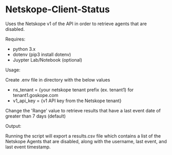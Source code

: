 # Netskope-Client-Status

Uses the Netskope v1 of the API in order to retrieve agents that are disabled. 

Requires:
- python 3.x
- dotenv (pip3 install dotenv)
- Juypter Lab/Notebook (optional) 

Usage:

Create .env file in directory with the below values
- ns_tenant = {your netskope tenant prefix (ex. tenant1) for tenant1.goskope.com
- v1_api_key = {v1 API key from the Netskope tenant}

Change the 'Range' value to retrieve results that have a last event date of greater than 7 days (default)


Output: 

Running the script will export a results.csv file which contains a list of the Netskope Agents that are disabled, along with the username, last event, and last event timestamp.
